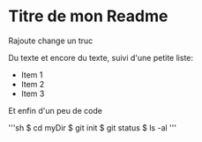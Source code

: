 # Titre de mon Readme
 Rajoute change un truc
 
Du texte et encore du texte, suivi d'une petite liste:
 - Item 1
 - Item 2
 - Item 3

Et enfin d'un peu de code

'''sh
 $ cd myDir
 $ git init
 $ git status
 $ ls -al
'''
